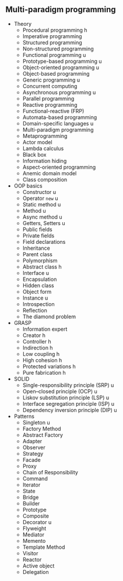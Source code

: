 ## Multi-paradigm programming

- Theory
  - Procedural programming h
  - Imperative programming
  - Structured programming
  - Non-structured programming
  - Functional programming u
  - Prototype-based programming u
  - Object-oriented programming u
  - Object-based programming
  - Generic programming u
  - Concurrent computing
  - Asynchronous programming u
  - Parallel programming
  - Reactive programming
  - Functional-reactive (FRP)
  - Automata-based programming
  - Domain-specific languages u
  - Multi-paradigm programming
  - Metaprogramming
  - Actor model
  - Lambda calculus
  - Black box
  - Information hiding
  - Aspect-oriented programming
  - Anemic domain model
  - Class composition
- OOP basics
  - Constructor u
  - Operator `new` u
  - Static method u
  - Method u
  - Async method u
  - Getters, Setters u
  - Public fields
  - Private fields
  - Field declarations
  - Inheritance
  - Parent class
  - Polymorphism
  - Abstract class h
  - Interface u
  - Encapsulation
  - Hidden class
  - Object form
  - Instance u
  - Introspection
  - Reflection
  - The diamond problem
- GRASP
  - Information expert
  - Creator h
  - Controller h 
  - Indirection h
  - Low coupling h
  - High cohesion h
  - Protected variations h
  - Pure fabrication h
- SOLID
  - Single-responsibility principle (SRP) u
  - Open–closed principle (OCP) u
  - Liskov substitution principle (LSP) u
  - Interface segregation principle (ISP) u
  - Dependency inversion principle (DIP) u
- Patterns
  - Singleton u
  - Factory Method
  - Abstract Factory
  - Adapter
  - Observer
  - Strategy
  - Facade
  - Proxy
  - Chain of Responsibility
  - Command
  - Iterator
  - State
  - Bridge
  - Builder
  - Prototype
  - Composite
  - Decorator u
  - Flyweight
  - Mediator
  - Memento
  - Template Method
  - Visitor
  - Reactor
  - Active object
  - Delegation
